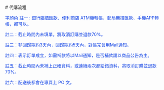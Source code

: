 <link rel="stylesheet" href="lightup.css">
# 代購流程

<font color="#1b4be6">字顏色</span>
註一 : 銀行臨櫃匯款、便利商店 ATM機轉帳、郵局無摺匯款、手機APP轉帳，都可以。

註二：截止時間內未填單，將取消訂購並退款70%。

註三：非回歸期約3天內，回歸期約5天內，對帳完會用Mail通知。

註四：表示訂單成立，如需補款將以Mail通知，是否補款請以商品公告為主。

註五：截止時間內未補上正確資料，或連續兩次都給錯資料，將取消訂購並退款70%。

註六：配送後都會在專頁上 PO 文。

